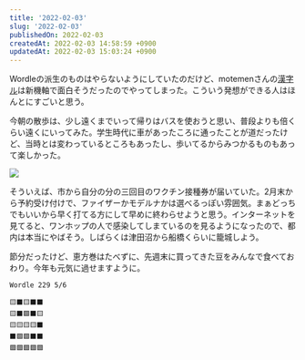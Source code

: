 ```yaml
---
title: '2022-02-03'
slug: '2022-02-03'
publishedOn: 2022-02-03
createdAt: 2022-02-03 14:58:59 +0900
updatedAt: 2022-02-03 15:03:24 +0900
---
```

Wordleの派生のものはやらないようにしていたのだけど、motemenさんの[漢字ル](https://motemen.github.io/kanjile/)は新機軸で面白そうだったのでやってしまった。こういう発想ができる人はほんとにすごいと思う。

今朝の散歩は、少し遠くまでいって帰りはバスを使おうと思い、普段よりも倍くらい遠くにいってみた。学生時代に車があったころに通ったことが道だったけど、当時とは変わっているところもあったし、歩いてるからみつかるものもあって楽しかった。

![](https://lh3.googleusercontent.com/pw/AM-JKLX7dkveFPJVdR6LSVyri7MMUdPFvl0IwTX4_Mk3I_jqAjKZHU3KIMSxNbMemUYuZMNKVaP0xh2UZCJrV7xmD8MaGVBkhqqWWKJz_kYdpY7cOwUFqZGIuG6UkimqQbDb5LXqLnH-zHK24ghwKCr9GtBzxQ=w1200-no)

そういえば、市から自分の分の三回目のワクチン接種券が届いていた。2月末から予約受け付けで、ファイザーかモデルナかは選べるっぽい雰囲気。まぁどっちでもいいから早く打てる方にして早めに終わらせようと思う。インターネットを見てると、ワンホップの人で感染してしまているのを見るようになったので、都内は本当にやばそう。しばらくは津田沼から船橋くらいに籠城しよう。

節分だったけど、恵方巻はたべずに、先週末に買ってきた豆をみんなで食べておわり。今年も元気に過せますように。


```
Wordle 229 5/6

🟨⬛🟨⬛⬛
🟨⬛🟩⬛🟨
🟨🟨🟨🟨⬛
⬛🟩🟩⬛⬛
🟩🟩🟩🟩🟩
```
